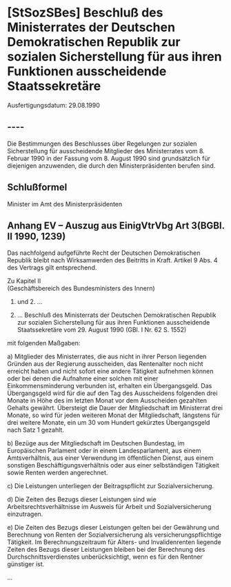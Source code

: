 # [StSozSBes] Beschluß des Ministerrates der Deutschen Demokratischen Republik zur sozialen Sicherstellung für aus ihren Funktionen ausscheidende Staatssekretäre

Ausfertigungsdatum: 29.08.1990

 

## ----

Die Bestimmungen des Beschlusses über Regelungen zur sozialen Sicherstellung für ausscheidende Mitglieder des Ministerrates vom 8. Februar 1990 in der Fassung vom 8. August 1990 sind grundsätzlich für diejenigen anzuwenden, die durch den Ministerpräsidenten berufen sind.


## Schlußformel

Minister im Amt des Ministerpräsidenten


## Anhang EV – Auszug aus EinigVtrVbg Art 3(BGBl. II 1990, 1239)

Das nachfolgend aufgeführte Recht der Deutschen Demokratischen Republik bleibt nach Wirksamwerden des Beitritts in Kraft. Artikel 9 Abs. 4 des Vertrags gilt entsprechend.

  
  
  
Zu Kapitel II  
(Geschäftsbereich des Bundesministers des Innern)

1. und 2. ...

3. ... Beschluß des Ministerrats der Deutschen Demokratischen Republik zur sozialen Sicherstellung für aus ihren Funktionen ausscheidende Staatssekretäre vom 29. August 1990 (GBl. I Nr. 62 S. 1552)

mit folgenden Maßgaben:

a) Mitglieder des Ministerrates, die aus nicht in ihrer Person liegenden Gründen aus der Regierung ausscheiden, das Rentenalter noch nicht erreicht haben und nicht sofort eine andere Tätigkeit aufnehmen können oder bei denen die Aufnahme einer solchen mit einer Einkommensminderung verbunden ist, erhalten ein Übergangsgeld. Das Übergangsgeld wird für die auf den Tag des Ausscheidens folgenden drei Monate in Höhe des im letzten Monat vor dem Ausscheiden gezahlten Gehalts gewährt. Übersteigt die Dauer der Mitgliedschaft im Ministerrat drei Monate, so wird für jeden weiteren Monat der Mitgliedschaft, längstens für drei weitere Monate, ein um 30 vom Hundert gekürztes Übergangsgeld nach Satz 1 gezahlt.

b) Bezüge aus der Mitgliedschaft im Deutschen Bundestag, im Europäischen Parlament oder in einem Landesparlament, aus einem Amtsverhältnis, aus einer Verwendung im öffentlichen Dienst, aus einem sonstigen Beschäftigungsverhältnis oder aus einer selbständigen Tätigkeit sowie Renten werden angerechnet.

c) Die Leistungen unterliegen der Beitragspflicht zur Sozialversicherung.

d) Die Zeiten des Bezugs dieser Leistungen sind wie Arbeitsrechtsverhältnisse im Ausweis für Arbeit und Sozialversicherung einzutragen.

e) Die Zeiten des Bezugs dieser Leistungen gelten bei der Gewährung und Berechnung von Renten der Sozialversicherung als versicherungspflichtige Tätigkeit. Im Berechnungszeitraum für Alters- und Invalidenrenten liegende Zeiten des Bezugs dieser Leistungen bleiben bei der Berechnung des Durchschnittsverdienstes unberücksichtigt, wenn es für den Rentner günstiger ist.

  
...

